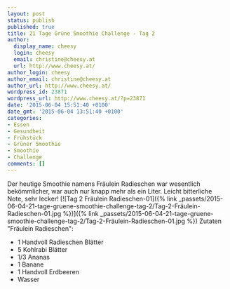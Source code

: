 ```yaml
---
layout: post
status: publish
published: true
title: 21 Tage Grüne Smoothie Challenge - Tag 2
author:
  display_name: cheesy
  login: cheesy
  email: christine@cheesy.at
  url: http://www.cheesy.at/
author_login: cheesy
author_email: christine@cheesy.at
author_url: http://www.cheesy.at/
wordpress_id: 23871
wordpress_url: http://www.cheesy.at/?p=23871
date: '2015-06-04 15:51:40 +0100'
date_gmt: '2015-06-04 13:51:40 +0100'
categories:
- Essen
- Gesundheit
- Frühstück
- Grüner Smoothie
- Smoothie
- Challenge
comments: []
---
```

Der heutige Smoothie namens Fräulein Radieschen war wesentlich bekömmlicher, war auch nur knapp mehr als ein Liter. Leicht bitterliche Note, sehr lecker!
[![Tag 2 Fräulein Radieschen-01]({% link _passets/2015-06-04-21-tage-gruene-smoothie-challenge-tag-2/Tag-2-Fräulein-Radieschen-01.jpg %})]({% link _passets/2015-06-04-21-tage-gruene-smoothie-challenge-tag-2/Tag-2-Fräulein-Radieschen-01.jpg %})
Zutaten "Fräulein Radieschen":
- 1 Handvoll Radieschen Blätter
- 5 Kohlrabi Blätter
- 1/3 Ananas
- 1 Banane
- 1 Handvoll Erdbeeren
- Wasser
